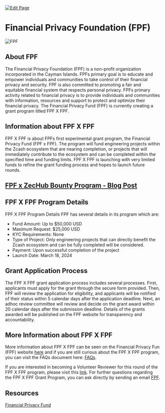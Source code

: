 <a href="https://github.com/zechub/zechub/edit/main/site/Zcash_Organizations/Financial Privacy Foundation.md" target="_blank">
  <img src="https://img.shields.io/badge/Edit-blue" alt="Edit Page"/>
</a>

# Financial Privacy Foundation (FPF)
![FPF](https://i.ibb.co/BsZc8Qv/FPFgrants.webp)

## About FPF
The Financial Privacy Foundation (FPF) is a non-profit organization incorporated in the Cayman Islands. FPFs primary goal is to educate and empower individuals and communities to take control of their financial privacy and security. FPF is also committed to promoting a fair and equitable financial system that respects personal privacy. FPFs primary activity related to financial privacy is to provide individuals and communities with information, resources and support to protect and optimize their financial privacy. The Financial Privacy Fund (FPF) is currently creating a grant program titled FPF X FPF.

##  Information about FPF X FPF

 FPF X FPF is about FPFs first experimental grant program, the Financial Privacy Fund (FPF x FPF). The program will fund engineering projects within the Zcash ecosystem that are nearing completion, or projects that will immediately contribute to the ecosystem and can be completed within the specified time and funding limits. FPF X FPF is launching with very limited funds to refine the grant funding process and hopes to launch future rounds. 


## [FPF x ZecHub Bounty Program - Blog Post](https://www.financialprivacyfoundation.org/post/partnership-announcement-zechub)

## FPF X FPF Program Details 

FPF X FPF Program Details FPF has several details in its program which are:

- Fund Amount: Up to $50,000 USD
- Maximum Request: $25,000 USD
- KYC Requirements: None
- Type of Project: Only engineering projects that can directly benefit the Zcash ecosystem and can be fully completed will be considered.
- Payment: Upon successful completion of the project
- Launch Date: March 18, 2024

## Grant Application Process 

The FPF X FPF grant application process includes several processes. First, applicants must apply for the grant through the secure form provided. Then, FPF will review the application for eligibility, and applicants will be notified of their status within 5 calendar days after the application deadline. Next, an adhoc review committee will review and decide on the grant award within 20 calendar days after the submission deadline. Details of the grants awarded will be published on the FPF website for transparency and accountability.

## More Information about FPF X FPF 

More information about FPF X FPF can be seen on the Financial Privacy Fun (FPF) website [here](https://www.financialprivacyfoundation.org/grants) and if you are still curious about the FPF X FPF program, you can visit the FAQs document here: [FAQs](https://www.financialprivacyfoundation.org/_files/ugd/9ba471_16b6c85b5eb645c9847536d2fdb72434.pdf). 

If you are interested in becoming a Volunteer Reviewer for this round of the FPF X FPF program, please visit this [link](https://www.financialprivacyfoundation.org/_files/ugd/9ba471_679a364148984518be3b728cf1df04d8.pdf). For further questions regarding the FPF X FPF Grant Program, you can ask directly by sending an email [FPF](info@financialprivacyfoundation.org).

## Resources 
[Financial Privacy Fund](https://www.financialprivacyfoundation.org/_files/ugd/9ba471_679a364148984518be3b728cf1df04d8.pdf)


